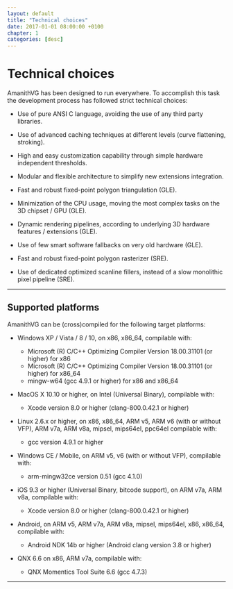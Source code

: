 ```yaml
---
layout: default
title: "Technical choices"
date: 2017-01-01 08:00:00 +0100
chapter: 1
categories: [desc]
---
```


# Technical choices

AmanithVG has been designed to run everywhere. To accomplish this task the development process has followed strict technical choices: 

 * Use of pure ANSI C language, avoiding the use of any third party libraries.
 
 * Use of advanced caching techniques at different levels (curve flattening, stroking).
 
 * High and easy customization capability through simple hardware independent thresholds.
 
 * Modular and flexible architecture to simplify new extensions integration.
 
 * Fast and robust fixed-point polygon triangulation (GLE).
 
 * Minimization of the CPU usage, moving the most complex tasks on the 3D chipset / GPU (GLE).
 
 * Dynamic rendering pipelines, according to underlying 3D hardware features / extensions (GLE).
 
 * Use of few smart software fallbacks on very old hardware (GLE).
 
 * Fast and robust fixed-point polygon rasterizer (SRE).
 
 * Use of dedicated optimized scanline fillers, instead of a slow monolithic pixel pipeline (SRE).

---

## Supported platforms

AmanithVG can be (cross)compiled for the following target platforms:

 * Windows XP / Vista / 8 / 10, on x86, x86_64, compilable with:
   * Microsoft (R) C/C++ Optimizing Compiler Version 18.00.31101 (or higher) for x86
   * Microsoft (R) C/C++ Optimizing Compiler Version 18.00.31101 (or higher) for x86_64
   * mingw-w64 (gcc 4.9.1 or higher) for x86 and x86_64

 * MacOS X 10.10 or higher, on Intel (Universal Binary), compilable with:
   * Xcode version 8.0 or higher (clang-800.0.42.1 or higher)

 * Linux 2.6.x or higher, on x86, x86_64, ARM v5, ARM v6 (with or without VFP), ARM v7a, ARM v8a, mipsel, mips64el, ppc64el
compilable with:
   * gcc version 4.9.1 or higher

 * Windows CE / Mobile, on ARM v5, v6 (with or without VFP), compilable with:
   * arm-mingw32ce version 0.51 (gcc 4.1.0)

 * iOS 9.3 or higher (Universal Binary, bitcode support), on ARM v7a, ARM v8a, compilable with:
   * Xcode version 8.0 or higher (clang-800.0.42.1 or higher)

 * Android, on ARM v5, ARM v7a, ARM v8a, mipsel, mips64el, x86, x86_64, compilable with:
   * Android NDK 14b or higher (Android clang version 3.8 or higher)

 * QNX 6.6 on x86, ARM v7a, compilable with:
   * QNX Momentics Tool Suite 6.6 (gcc 4.7.3)

---
